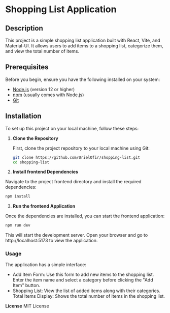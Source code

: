 # Shopping List Application

## Description

This project is a simple shopping list application built with React, Vite, and Material-UI. It allows users to add items to a shopping list, categorize them, and view the total number of items.

## Prerequisites

Before you begin, ensure you have the following installed on your system:

- [Node.js](https://nodejs.org/en/) (version 12 or higher)
- [npm](https://www.npmjs.com/) (usually comes with Node.js)
- [Git](https://git-scm.com/)

## Installation

To set up this project on your local machine, follow these steps:

1. **Clone the Repository**

   First, clone the project repository to your local machine using Git:

   ```bash
   git clone https://github.com/UrielOfir/shopping-list.git
   cd shopping-list
   ```

2. **Install frontend Dependencies**

Navigate to the project frontend directory and install the required dependencies:

```bash
npm install
```

3. **Run the frontend Application**

Once the dependencies are installed, you can start the frontend application:

```bash
npm run dev
```

This will start the development server. Open your browser and go to http://localhost:5173 to view the application.

### Usage
The application has a simple interface:

- Add Item Form: Use this form to add new items to the shopping list. Enter the item name and select a category before clicking the "Add Item" button.
- Shopping List: View the list of added items along with their categories.
Total Items Display: Shows the total number of items in the shopping list.

**License**
MIT License
